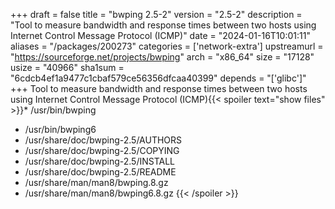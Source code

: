 +++
draft = false
title = "bwping 2.5-2"
version = "2.5-2"
description = "Tool to measure bandwidth and response times between two hosts using Internet Control Message Protocol (ICMP)"
date = "2024-01-16T10:01:11"
aliases = "/packages/200273"
categories = ['network-extra']
upstreamurl = "https://sourceforge.net/projects/bwping"
arch = "x86_64"
size = "17128"
usize = "40966"
sha1sum = "6cdcb4ef1a9477c1cbaf579ce56356dfcaa40399"
depends = "['glibc']"
+++
Tool to measure bandwidth and response times between two hosts using Internet Control Message Protocol (ICMP){{< spoiler text="show files" >}}* /usr/bin/bwping
* /usr/bin/bwping6
* /usr/share/doc/bwping-2.5/AUTHORS
* /usr/share/doc/bwping-2.5/COPYING
* /usr/share/doc/bwping-2.5/INSTALL
* /usr/share/doc/bwping-2.5/README
* /usr/share/man/man8/bwping.8.gz
* /usr/share/man/man8/bwping6.8.gz
{{< /spoiler >}}